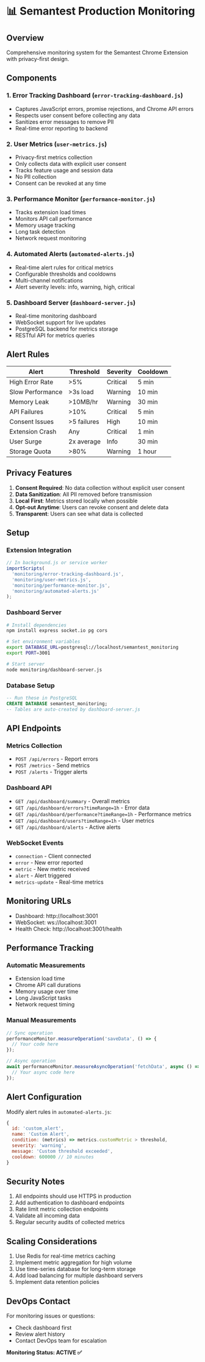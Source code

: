 # 📊 Semantest Production Monitoring

## Overview

Comprehensive monitoring system for the Semantest Chrome Extension with privacy-first design.

## Components

### 1. Error Tracking Dashboard (`error-tracking-dashboard.js`)
- Captures JavaScript errors, promise rejections, and Chrome API errors
- Respects user consent before collecting any data
- Sanitizes error messages to remove PII
- Real-time error reporting to backend

### 2. User Metrics (`user-metrics.js`)
- Privacy-first metrics collection
- Only collects data with explicit user consent
- Tracks feature usage and session data
- No PII collection
- Consent can be revoked at any time

### 3. Performance Monitor (`performance-monitor.js`)
- Tracks extension load times
- Monitors API call performance
- Memory usage tracking
- Long task detection
- Network request monitoring

### 4. Automated Alerts (`automated-alerts.js`)
- Real-time alert rules for critical metrics
- Configurable thresholds and cooldowns
- Multi-channel notifications
- Alert severity levels: info, warning, high, critical

### 5. Dashboard Server (`dashboard-server.js`)
- Real-time monitoring dashboard
- WebSocket support for live updates
- PostgreSQL backend for metrics storage
- RESTful API for metrics queries

## Alert Rules

| Alert | Threshold | Severity | Cooldown |
|-------|-----------|----------|----------|
| High Error Rate | >5% | Critical | 5 min |
| Slow Performance | >3s load | Warning | 10 min |
| Memory Leak | >10MB/hr | Warning | 30 min |
| API Failures | >10% | Critical | 5 min |
| Consent Issues | >5 failures | High | 10 min |
| Extension Crash | Any | Critical | 1 min |
| User Surge | 2x average | Info | 30 min |
| Storage Quota | >80% | Warning | 1 hour |

## Privacy Features

1. **Consent Required**: No data collection without explicit user consent
2. **Data Sanitization**: All PII removed before transmission
3. **Local First**: Metrics stored locally when possible
4. **Opt-out Anytime**: Users can revoke consent and delete data
5. **Transparent**: Users can see what data is collected

## Setup

### Extension Integration

```javascript
// In background.js or service worker
importScripts(
  'monitoring/error-tracking-dashboard.js',
  'monitoring/user-metrics.js',
  'monitoring/performance-monitor.js',
  'monitoring/automated-alerts.js'
);
```

### Dashboard Server

```bash
# Install dependencies
npm install express socket.io pg cors

# Set environment variables
export DATABASE_URL=postgresql://localhost/semantest_monitoring
export PORT=3001

# Start server
node monitoring/dashboard-server.js
```

### Database Setup

```sql
-- Run these in PostgreSQL
CREATE DATABASE semantest_monitoring;
-- Tables are auto-created by dashboard-server.js
```

## API Endpoints

### Metrics Collection
- `POST /api/errors` - Report errors
- `POST /metrics` - Send metrics
- `POST /alerts` - Trigger alerts

### Dashboard API
- `GET /api/dashboard/summary` - Overall metrics
- `GET /api/dashboard/errors?timeRange=1h` - Error data
- `GET /api/dashboard/performance?timeRange=1h` - Performance metrics
- `GET /api/dashboard/users?timeRange=1h` - User metrics
- `GET /api/dashboard/alerts` - Active alerts

### WebSocket Events
- `connection` - Client connected
- `error` - New error reported
- `metric` - New metric received
- `alert` - Alert triggered
- `metrics-update` - Real-time metrics

## Monitoring URLs

- Dashboard: http://localhost:3001
- WebSocket: ws://localhost:3001
- Health Check: http://localhost:3001/health

## Performance Tracking

### Automatic Measurements
- Extension load time
- Chrome API call durations
- Memory usage over time
- Long JavaScript tasks
- Network request timing

### Manual Measurements
```javascript
// Sync operation
performanceMonitor.measureOperation('saveData', () => {
  // Your code here
});

// Async operation
await performanceMonitor.measureAsyncOperation('fetchData', async () => {
  // Your async code here
});
```

## Alert Configuration

Modify alert rules in `automated-alerts.js`:

```javascript
{
  id: 'custom_alert',
  name: 'Custom Alert',
  condition: (metrics) => metrics.customMetric > threshold,
  severity: 'warning',
  message: 'Custom threshold exceeded',
  cooldown: 600000 // 10 minutes
}
```

## Security Notes

1. All endpoints should use HTTPS in production
2. Add authentication to dashboard endpoints
3. Rate limit metric collection endpoints
4. Validate all incoming data
5. Regular security audits of collected metrics

## Scaling Considerations

1. Use Redis for real-time metrics caching
2. Implement metric aggregation for high volume
3. Use time-series database for long-term storage
4. Add load balancing for multiple dashboard servers
5. Implement data retention policies

## DevOps Contact

For monitoring issues or questions:
- Check dashboard first
- Review alert history
- Contact DevOps team for escalation

**Monitoring Status: ACTIVE ✅**